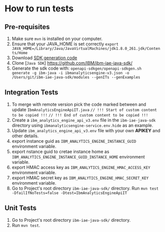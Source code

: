 # How to run tests

## Pre-requisites
1. Make sure `mvn` is installed on your computer.
2. Ensure that your JAVA_HOME is set correctly
    `export JAVA_HOME=/Library/Java/JavaVirtualMachines/jdk1.8.0_261.jdk/Contents/Home` 
3. Download [SDK generation code](https://github.ibm.com/CloudEngineering/openapi-sdkgen/releases) 
4. Clone [`Java SDK`] https://github.com/IBM/ibm-iae-java-sdk/
5. Generate the sdk code with: 
    `openapi-sdkgen/openapi-sdkgen.sh generate -g ibm-java -i ibmanalyticsengine-v3.json -o /Users/git/ibm-iae-java-sdk/modules --genITs --genExamples`

## Integration Tests

1. To merge with remote version pick the code marked between and update `IbmAnalyticsEngineApiIT.java`
    `// !!! Start of custom content to be copied !!!`
    `// !!! End of custom content to be copied !!!`
2. Create a `ibm_analytics_engine_api_v3.env` file in the `ibm-iae-java-sdk` directory using `ibmanalyticsengine-service.env.hide` as an example.
3. Update `ibm_analytics_engine_api_v3.env` file with your own **APIKEY** and other details.
4. export instance guid as `IBM_ANALYTICS_ENGINE_INSTANCE_GUID` environment variable.
5. export nstance guid to cretae instance home as `IBM_ANALYTICS_ENGINE_INSTANCE_GUID_INSTANCE_HOME` environment variable.
6. export HMAC access key as `IBM_ANALYTICS_ENGINE_HMAC_ACCESS_KEY` environment variable.
7. export HMAC secret key as `IBM_ANALYTICS_ENGINE_HMAC_SECRET_KEY` environment variable.
8. Go to Project's root directory `ibm-iae-java-sdk/` directory.
    Run `mvn test -DfailIfNoTests=false -Dtest=IbmAnalyticsEngineApiIT`

## Unit Tests

1. Go to Project's root directory `ibm-iae-java-sdk/` directory.
2. Run `mvn test`.